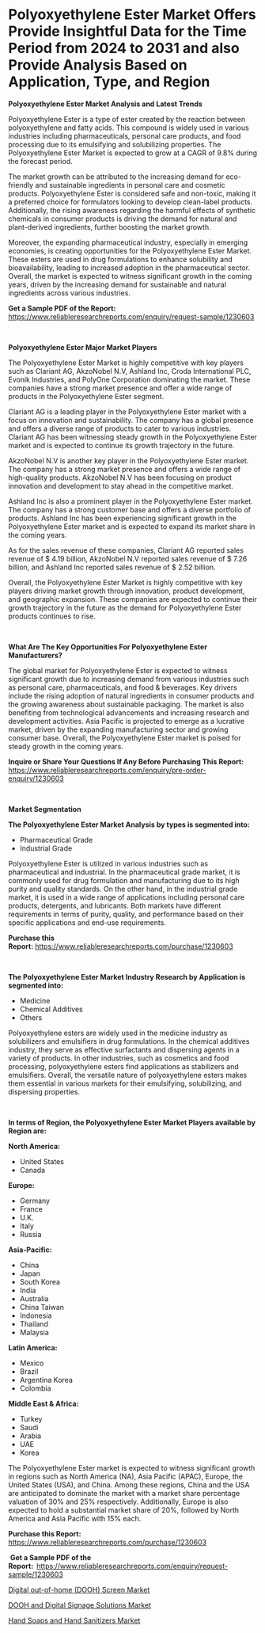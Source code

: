 <p><h1>Polyoxyethylene Ester Market Offers Provide Insightful Data for the Time Period from 2024 to 2031 and also Provide Analysis Based on Application, Type, and Region</h1></p><p><strong>Polyoxyethylene Ester Market Analysis and Latest Trends</strong></p>
<p><p>Polyoxyethylene Ester is a type of ester created by the reaction between polyoxyethylene and fatty acids. This compound is widely used in various industries including pharmaceuticals, personal care products, and food processing due to its emulsifying and solubilizing properties. The Polyoxyethylene Ester Market is expected to grow at a CAGR of 9.8% during the forecast period.</p><p>The market growth can be attributed to the increasing demand for eco-friendly and sustainable ingredients in personal care and cosmetic products. Polyoxyethylene Ester is considered safe and non-toxic, making it a preferred choice for formulators looking to develop clean-label products. Additionally, the rising awareness regarding the harmful effects of synthetic chemicals in consumer products is driving the demand for natural and plant-derived ingredients, further boosting the market growth.</p><p>Moreover, the expanding pharmaceutical industry, especially in emerging economies, is creating opportunities for the Polyoxyethylene Ester Market. These esters are used in drug formulations to enhance solubility and bioavailability, leading to increased adoption in the pharmaceutical sector. Overall, the market is expected to witness significant growth in the coming years, driven by the increasing demand for sustainable and natural ingredients across various industries.</p></p>
<p><strong>Get a Sample PDF of the Report:&nbsp;</strong> <a href="https://www.reliableresearchreports.com/enquiry/request-sample/1230603">https://www.reliableresearchreports.com/enquiry/request-sample/1230603</a></p>
<p>&nbsp;</p>
<p><strong>Polyoxyethylene Ester Major Market Players</strong></p>
<p><p>The Polyoxyethylene Ester Market is highly competitive with key players such as Clariant AG, AkzoNobel N.V, Ashland Inc, Croda International PLC, Evonik Industries, and PolyOne Corporation dominating the market. These companies have a strong market presence and offer a wide range of products in the Polyoxyethylene Ester segment.</p><p>Clariant AG is a leading player in the Polyoxyethylene Ester market with a focus on innovation and sustainability. The company has a global presence and offers a diverse range of products to cater to various industries. Clariant AG has been witnessing steady growth in the Polyoxyethylene Ester market and is expected to continue its growth trajectory in the future.</p><p>AkzoNobel N.V is another key player in the Polyoxyethylene Ester market. The company has a strong market presence and offers a wide range of high-quality products. AkzoNobel N.V has been focusing on product innovation and development to stay ahead in the competitive market.</p><p>Ashland Inc is also a prominent player in the Polyoxyethylene Ester market. The company has a strong customer base and offers a diverse portfolio of products. Ashland Inc has been experiencing significant growth in the Polyoxyethylene Ester market and is expected to expand its market share in the coming years.</p><p>As for the sales revenue of these companies, Clariant AG reported sales revenue of $ 4.19 billion, AkzoNobel N.V reported sales revenue of $ 7.26 billion, and Ashland Inc reported sales revenue of $ 2.52 billion.</p><p>Overall, the Polyoxyethylene Ester Market is highly competitive with key players driving market growth through innovation, product development, and geographic expansion. These companies are expected to continue their growth trajectory in the future as the demand for Polyoxyethylene Ester products continues to rise.</p></p>
<p>&nbsp;</p>
<p><strong>What Are The Key Opportunities For Polyoxyethylene Ester Manufacturers?</strong></p>
<p><p>The global market for Polyoxyethylene Ester is expected to witness significant growth due to increasing demand from various industries such as personal care, pharmaceuticals, and food & beverages. Key drivers include the rising adoption of natural ingredients in consumer products and the growing awareness about sustainable packaging. The market is also benefiting from technological advancements and increasing research and development activities. Asia Pacific is projected to emerge as a lucrative market, driven by the expanding manufacturing sector and growing consumer base. Overall, the Polyoxyethylene Ester market is poised for steady growth in the coming years.</p></p>
<p><strong>Inquire or Share Your Questions If Any Before Purchasing This Report:</strong> <a href="https://www.reliableresearchreports.com/enquiry/pre-order-enquiry/1230603">https://www.reliableresearchreports.com/enquiry/pre-order-enquiry/1230603</a></p>
<p>&nbsp;</p>
<p><strong>Market Segmentation</strong></p>
<p><strong>The Polyoxyethylene Ester Market Analysis by types is segmented into:</strong></p>
<p><ul><li>Pharmaceutical Grade</li><li>Industrial Grade</li></ul></p>
<p><p>Polyoxyethylene Ester is utilized in various industries such as pharmaceutical and industrial. In the pharmaceutical grade market, it is commonly used for drug formulation and manufacturing due to its high purity and quality standards. On the other hand, in the industrial grade market, it is used in a wide range of applications including personal care products, detergents, and lubricants. Both markets have different requirements in terms of purity, quality, and performance based on their specific applications and end-use requirements.</p></p>
<p><strong>Purchase this Report:&nbsp;</strong><a href="https://www.reliableresearchreports.com/purchase/1230603">https://www.reliableresearchreports.com/purchase/1230603</a></p>
<p>&nbsp;</p>
<p><strong>The Polyoxyethylene Ester Market Industry Research by Application is segmented into:</strong></p>
<p><ul><li>Medicine</li><li>Chemical Additives</li><li>Others</li></ul></p>
<p><p>Polyoxyethylene esters are widely used in the medicine industry as solubilizers and emulsifiers in drug formulations. In the chemical additives industry, they serve as effective surfactants and dispersing agents in a variety of products. In other industries, such as cosmetics and food processing, polyoxyethylene esters find applications as stabilizers and emulsifiers. Overall, the versatile nature of polyoxyethylene esters makes them essential in various markets for their emulsifying, solubilizing, and dispersing properties.</p></p>
<p>&nbsp;</p>
<p><strong>In terms of Region, the Polyoxyethylene Ester Market Players available by Region are:</strong></p>
<p>
    <p> <strong> North America: </strong>
        <ul>
            <li>United States</li>
            <li>Canada</li>
        </ul>
        </p> 
    <p> <strong> Europe: </strong>
        <ul>
            <li>Germany</li>
            <li>France</li>
            <li>U.K.</li>
            <li>Italy</li>
            <li>Russia</li>
        </ul>
        </p> 
    <p> <strong> Asia-Pacific: </strong>
        <ul>
            <li>China</li>
            <li>Japan</li>
            <li>South Korea</li>
            <li>India</li>
            <li>Australia</li>
            <li>China Taiwan</li>
            <li>Indonesia</li>
            <li>Thailand</li>
            <li>Malaysia</li>
        </ul>
        </p> 
    <p> <strong> Latin America: </strong>
        <ul>
            <li>Mexico</li>
            <li>Brazil</li>
            <li>Argentina Korea</li>
            <li>Colombia</li>
        </ul>
        </p> 
    <p> <strong> Middle East & Africa: </strong>
        <ul>
            <li>Turkey</li>
            <li>Saudi</li>
            <li>Arabia</li>
            <li>UAE</li>
            <li>Korea</li>
        </ul>
    </p>
    </p>
<p><p>The Polyoxyethylene Ester market is expected to witness significant growth in regions such as North America (NA), Asia Pacific (APAC), Europe, the United States (USA), and China. Among these regions, China and the USA are anticipated to dominate the market with a market share percentage valuation of 30% and 25% respectively. Additionally, Europe is also expected to hold a substantial market share of 20%, followed by North America and Asia Pacific with 15% each.</p></p>
<p><strong>Purchase this Report: </strong><a href="https://www.reliableresearchreports.com/purchase/1230603">https://www.reliableresearchreports.com/purchase/1230603</a></p>
<p>&nbsp;<strong>Get a Sample PDF of the Report:&nbsp;&nbsp;</strong><a href="https://www.reliableresearchreports.com/enquiry/request-sample/1230603">https://www.reliableresearchreports.com/enquiry/request-sample/1230603</a></p>
<p><strong></strong></p>
<p><p><a href="https://view.publitas.com/reportprime-1/digital-out-of-home-dooh-screen-market-provides-a-comprehensive-analysis-including-a-macro-overview-of-the-market-as-well-as-micro-details-such-as-market-size-and-competitive-landscape/">Digital out-of-home (DOOH) Screen Market</a></p><p><a href="https://view.publitas.com/reportprime-1/dooh-and-digital-signage-solutions-market-size-evaluating-its-market-trends-growth-and-projections-2023-2030/">DOOH and Digital Signage Solutions Market</a></p><p><a href="https://view.publitas.com/reportprime-1/insights-into-hand-soaps-and-hand-sanitizers-market-size-analysing-market-share-trends-and-growth-from-2023-to-2030/">Hand Soaps and Hand Sanitizers Market</a></p></p>